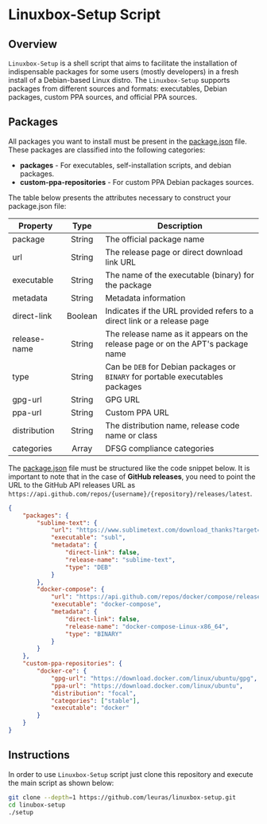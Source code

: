 # Linuxbox-Setup Script

## Overview

`Linuxbox-Setup` is a shell script that aims to facilitate the installation of indispensable packages for some users (mostly developers) in a fresh install of a Debian-based Linux distro. The `Linuxbox-Setup` supports packages from different sources and formats: executables, Debian packages, custom PPA sources, and official PPA sources.

## Packages

All packages you want to install must be present in the [package.json](package.json) file. These packages are classified into the following categories: 
- **packages** - For executables, self-installation scripts, and debian packages. 
- **custom-ppa-repositories** - For custom PPA Debian packages sources.

The table below presents the attributes necessary to construct your package.json file:
  
| Property         | Type     | Description                                                                     |
| ---------------- | :------: | ------------------------------------------------------------------------------- |
| package          | String   | The official package name                                                       |
| url              | String   | The release page or direct download link URL                                    |
| executable       | String   | The name of the executable (binary) for the package                             |
| metadata         | String   | Metadata information                                                            |
| direct-link      | Boolean  | Indicates if the URL provided refers to a direct link or a release page         |
| release-name     | String   | The release name as it appears on the release page or on the APT's package name |
| type             | String   | Can be `DEB` for Debian packages or `BINARY` for portable executables packages  |
| gpg-url          | String   | GPG URL                                                                         |
| ppa-url          | String   | Custom PPA URL                                                                  |
| distribution     | String   | The distribution name, release code name or class                               |
| categories       | Array    | DFSG compliance categories

The [package.json](package.json) file must be structured like the code snippet below. It is important to note that in the case of **GitHub releases**, you need to point the URL to the GitHub API releases URL as `https://api.github.com/repos/{username}/{repository}/releases/latest`.

```json
{
    "packages": {
        "sublime-text": {
            "url": "https://www.sublimetext.com/download_thanks?target=x64-deb",
            "executable": "subl",
            "metadata": {
                "direct-link": false,
                "release-name": "sublime-text",
                "type": "DEB"
            }
        },
        "docker-compose": {
            "url": "https://api.github.com/repos/docker/compose/releases/latest",
            "executable": "docker-compose",
            "metadata": {
                "direct-link": false,
                "release-name": "docker-compose-Linux-x86_64",
                "type": "BINARY"
            }
        }
    },
    "custom-ppa-repositories": {
        "docker-ce": {
            "gpg-url": "https://download.docker.com/linux/ubuntu/gpg",
            "ppa-url": "https://download.docker.com/linux/ubuntu",
            "distribution": "focal",
            "categories": ["stable"],
            "executable": "docker"
        }
    }
}
```

## Instructions

In order to use `Linuxbox-Setup` script just clone this repository and execute the main script as shown below:

```bash
git clone --depth=1 https://github.com/leuras/linuxbox-setup.git
cd linubox-setup
./setup
```

